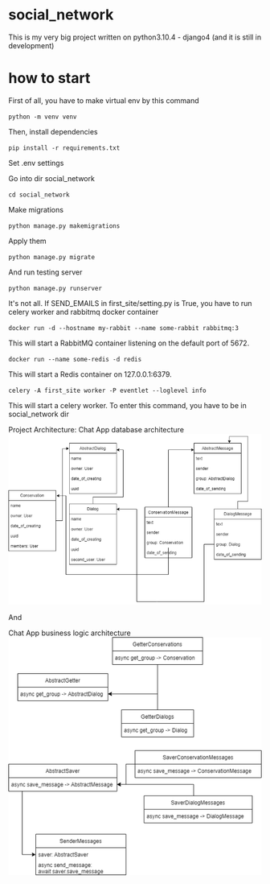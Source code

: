 # social_network

This is my very big project written on python3.10.4 - django4 (and it is still in development)

# how to start

First of all, you have to make virtual env by this command

`python -m venv venv`

Then, install dependencies 

`pip install -r requirements.txt`

Set .env settings

Go into dir social_network

`cd social_network`

Make migrations

`python manage.py makemigrations`

Apply them

`python manage.py migrate`

And run testing server

`python manage.py runserver`

It's not all. If SEND_EMAILS in first_site/setting.py is True, you have to run celery worker and rabbitmq docker container

`docker run -d --hostname my-rabbit --name some-rabbit rabbitmq:3`

This will start a RabbitMQ container listening on the default port of 5672.

`docker run --name some-redis -d redis`

This will start a Redis container on 127.0.0.1:6379.

`celery -A first_site worker -P eventlet --loglevel info`

This will start a celery worker. To enter this command, you have to be in social_network dir

Project Architecture:
Chat App database architecture
![all text](https://github.com/4oddy/social_network/blob/master/architecture/chat_app/chat_database_architecture.png)

And

Chat App business logic architecture
![all text](https://github.com/4oddy/social_network/blob/master/architecture/chat_app/chat_architecture.png)
